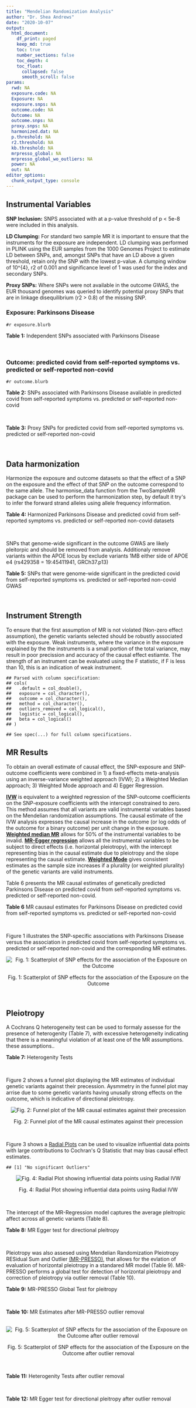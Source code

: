 ```yaml
---
title: "Mendelian Randomization Analysis"
author: "Dr. Shea Andrews"
date: "2020-10-07"
output:
  html_document:
    df_print: paged
    keep_md: true
    toc: true
    number_sections: false
    toc_depth: 4
    toc_float:
      collapsed: false
      smooth_scroll: false
params:
  rwd: NA
  exposure.code: NA
  Exposure: NA
  exposure.snps: NA
  outcome.code: NA
  Outcome: NA
  outcome.snps: NA
  proxy.snps: NA
  harmonized.dat: NA
  p.threshold: NA
  r2.threshold: NA
  kb.threshold: NA
  mrpresso_global: NA
  mrpresso_global_wo_outliers: NA
  power: NA
  out: NA
editor_options:
  chunk_output_type: console
---
```







## Instrumental Variables
**SNP Inclusion:** SNPS associated with at a p-value threshold of p < 5e-8 were included in this analysis.
<br>

**LD Clumping:** For standard two sample MR it is important to ensure that the instruments for the exposure are independent. LD clumping was performed in PLINK using the EUR samples from the 1000 Genomes Project to estimate LD between SNPs, and, amongst SNPs that have an LD above a given threshold, retain only the SNP with the lowest p-value. A clumping window of 10^{4}, r2 of 0.001 and significance level of 1 was used for the index and secondary SNPs.
<br>

**Proxy SNPs:** Where SNPs were not available in the outcome GWAS, the EUR thousand genomes was queried to identify potential proxy SNPs that are in linkage disequilibrium (r2 > 0.8) of the missing SNP.
<br>

### Exposure: Parkinsons Disease
`#r exposure.blurb`
<br>

**Table 1:** Independent SNPs associated with Parkinsons Disease
<div data-pagedtable="false">
  <script data-pagedtable-source type="application/json">
{"columns":[{"label":["SNP"],"name":[1],"type":["chr"],"align":["left"]},{"label":["CHROM"],"name":[2],"type":["dbl"],"align":["right"]},{"label":["POS"],"name":[3],"type":["dbl"],"align":["right"]},{"label":["REF"],"name":[4],"type":["chr"],"align":["left"]},{"label":["ALT"],"name":[5],"type":["chr"],"align":["left"]},{"label":["AF"],"name":[6],"type":["dbl"],"align":["right"]},{"label":["BETA"],"name":[7],"type":["dbl"],"align":["right"]},{"label":["SE"],"name":[8],"type":["dbl"],"align":["right"]},{"label":["Z"],"name":[9],"type":["dbl"],"align":["right"]},{"label":["P"],"name":[10],"type":["dbl"],"align":["right"]},{"label":["N"],"name":[11],"type":["dbl"],"align":["right"]},{"label":["TRAIT"],"name":[12],"type":["chr"],"align":["left"]}],"data":[{"1":"rs35749011","2":"1","3":"155135036","4":"G","5":"A","6":"0.0191","7":"0.7508","8":"0.0659","9":"11.393020","10":"5.022e-30","11":"482730","12":"parkinsons_disease"},{"1":"rs823106","2":"1","3":"205656453","4":"G","5":"C","6":"0.8488","7":"-0.1492","8":"0.0239","9":"-6.242678","10":"4.100e-10","11":"482730","12":"parkinsons_disease"},{"1":"rs4488803","2":"3","3":"58218352","4":"G","5":"A","6":"0.3746","7":"-0.1136","8":"0.0199","9":"-5.708543","10":"1.076e-08","11":"482730","12":"parkinsons_disease"},{"1":"rs34311866","2":"4","3":"951947","4":"T","5":"C","6":"0.1958","7":"0.2272","8":"0.0231","9":"9.835500","10":"7.974e-23","11":"482730","12":"parkinsons_disease"},{"1":"rs4698412","2":"4","3":"15737348","4":"G","5":"A","6":"0.5530","7":"0.1258","8":"0.0168","9":"7.488095","10":"7.049e-14","11":"482730","12":"parkinsons_disease"},{"1":"rs7695720","2":"4","3":"77183300","4":"A","5":"C","6":"0.2091","7":"-0.1255","8":"0.0208","9":"-6.033650","10":"1.528e-09","11":"482730","12":"parkinsons_disease"},{"1":"rs356203","2":"4","3":"90666041","4":"C","5":"T","6":"0.6169","7":"-0.2398","8":"0.0178","9":"-13.471910","10":"3.007e-41","11":"482730","12":"parkinsons_disease"},{"1":"rs75646569","2":"5","3":"60345424","4":"T","5":"G","6":"0.1117","7":"0.1916","8":"0.0266","9":"7.203010","10":"5.618e-13","11":"482730","12":"parkinsons_disease"},{"1":"rs35265698","2":"6","3":"32561334","4":"C","5":"G","6":"0.1547","7":"-0.2000","8":"0.0303","9":"-6.600660","10":"3.927e-11","11":"480593","12":"parkinsons_disease"},{"1":"rs858295","2":"7","3":"23245569","4":"A","5":"G","6":"0.3947","7":"-0.1039","8":"0.0176","9":"-5.903410","10":"3.831e-09","11":"482730","12":"parkinsons_disease"},{"1":"rs620490","2":"8","3":"16697579","4":"T","5":"G","6":"0.2762","7":"-0.1174","8":"0.0190","9":"-6.178950","10":"6.456e-10","11":"482730","12":"parkinsons_disease"},{"1":"rs144814361","2":"10","3":"121410917","4":"C","5":"T","6":"0.0174","7":"0.4411","8":"0.0680","9":"6.486765","10":"9.065e-11","11":"482730","12":"parkinsons_disease"},{"1":"rs75505347","2":"12","3":"40885549","4":"C","5":"T","6":"0.0195","7":"0.3917","8":"0.0674","9":"5.811573","10":"6.117e-09","11":"482730","12":"parkinsons_disease"},{"1":"rs10847864","2":"12","3":"123326598","4":"G","5":"T","6":"0.3625","7":"0.1274","8":"0.0179","9":"7.117318","10":"9.812e-13","11":"482730","12":"parkinsons_disease"},{"1":"rs4774417","2":"15","3":"61993702","4":"G","5":"A","6":"0.7397","7":"0.1052","8":"0.0192","9":"5.479167","10":"4.626e-08","11":"482730","12":"parkinsons_disease"},{"1":"rs12934900","2":"16","3":"30923602","4":"A","5":"T","6":"0.6571","7":"0.1215","8":"0.0184","9":"6.603260","10":"4.331e-11","11":"482730","12":"parkinsons_disease"},{"1":"rs4566208","2":"17","3":"16010920","4":"A","5":"G","6":"0.5659","7":"-0.0957","8":"0.0174","9":"-5.500000","10":"3.884e-08","11":"482730","12":"parkinsons_disease"},{"1":"rs58879558","2":"17","3":"44095467","4":"T","5":"C","6":"0.2229","7":"-0.2383","8":"0.0250","9":"-9.532000","10":"1.363e-21","11":"482730","12":"parkinsons_disease"},{"1":"rs4588066","2":"18","3":"40672964","4":"G","5":"A","6":"0.3260","7":"0.1046","8":"0.0178","9":"5.876404","10":"4.453e-09","11":"482730","12":"parkinsons_disease"}],"options":{"columns":{"min":{},"max":[10]},"rows":{"min":[10],"max":[10]},"pages":{}}}
  </script>
</div>
<br>

### Outcome: predicted covid from self-reported symptoms vs. predicted or self-reported non-covid
`#r outcome.blurb`
<br>

**Table 2:** SNPs associated with Parkinsons Disease avaliable in predicted covid from self-reported symptoms vs. predicted or self-reported non-covid
<div data-pagedtable="false">
  <script data-pagedtable-source type="application/json">
{"columns":[{"label":["SNP"],"name":[1],"type":["chr"],"align":["left"]},{"label":["CHROM"],"name":[2],"type":["dbl"],"align":["right"]},{"label":["POS"],"name":[3],"type":["dbl"],"align":["right"]},{"label":["REF"],"name":[4],"type":["chr"],"align":["left"]},{"label":["ALT"],"name":[5],"type":["chr"],"align":["left"]},{"label":["AF"],"name":[6],"type":["dbl"],"align":["right"]},{"label":["BETA"],"name":[7],"type":["dbl"],"align":["right"]},{"label":["SE"],"name":[8],"type":["dbl"],"align":["right"]},{"label":["Z"],"name":[9],"type":["dbl"],"align":["right"]},{"label":["P"],"name":[10],"type":["dbl"],"align":["right"]},{"label":["N"],"name":[11],"type":["dbl"],"align":["right"]},{"label":["TRAIT"],"name":[12],"type":["chr"],"align":["left"]}],"data":[{"1":"rs35749011","2":"1","3":"155135036","4":"G","5":"A","6":"0.5113","7":"-0.0103130","8":"0.092922","9":"-0.11098556","10":"0.91160","11":"35327","12":"predicted_covid_from_self-reported_symptoms_vs._predicted_or_self-reported_non-covid"},{"1":"rs823106","2":"1","3":"205656453","4":"G","5":"C","6":"0.5132","7":"0.0082519","8":"0.039841","9":"0.20712081","10":"0.83590","11":"38632","12":"predicted_covid_from_self-reported_symptoms_vs._predicted_or_self-reported_non-covid"},{"1":"rs4488803","2":"3","3":"58218352","4":"G","5":"A","6":"0.5004","7":"-0.0097887","8":"0.027121","9":"-0.36092696","10":"0.71820","11":"38632","12":"predicted_covid_from_self-reported_symptoms_vs._predicted_or_self-reported_non-covid"},{"1":"rs34311866","2":"4","3":"951947","4":"T","5":"C","6":"0.4858","7":"0.0480940","8":"0.034643","9":"1.38827469","10":"0.16500","11":"38632","12":"predicted_covid_from_self-reported_symptoms_vs._predicted_or_self-reported_non-covid"},{"1":"rs4698412","2":"4","3":"15737348","4":"G","5":"A","6":"0.5037","7":"0.0231020","8":"0.026546","9":"0.87026294","10":"0.38420","11":"38632","12":"predicted_covid_from_self-reported_symptoms_vs._predicted_or_self-reported_non-covid"},{"1":"rs7695720","2":"4","3":"77183300","4":"A","5":"C","6":"0.4764","7":"-0.0492560","8":"0.031707","9":"-1.55347400","10":"0.12030","11":"38632","12":"predicted_covid_from_self-reported_symptoms_vs._predicted_or_self-reported_non-covid"},{"1":"rs356203","2":"4","3":"90666041","4":"C","5":"T","6":"0.5031","7":"0.0126770","8":"0.027389","9":"0.46285005","10":"0.64350","11":"38632","12":"predicted_covid_from_self-reported_symptoms_vs._predicted_or_self-reported_non-covid"},{"1":"rs75646569","2":"5","3":"60345424","4":"T","5":"G","6":"0.4840","7":"-0.0185800","8":"0.047049","9":"-0.39490744","10":"0.69290","11":"38632","12":"predicted_covid_from_self-reported_symptoms_vs._predicted_or_self-reported_non-covid"},{"1":"rs35265698","2":"6","3":"32561334","4":"C","5":"G","6":"0.4680","7":"0.0310140","8":"0.038481","9":"0.80595619","10":"0.42030","11":"38632","12":"predicted_covid_from_self-reported_symptoms_vs._predicted_or_self-reported_non-covid"},{"1":"rs858295","2":"7","3":"23245569","4":"A","5":"G","6":"0.4909","7":"-0.0016430","8":"0.026891","9":"-0.06109851","10":"0.95130","11":"38632","12":"predicted_covid_from_self-reported_symptoms_vs._predicted_or_self-reported_non-covid"},{"1":"rs620490","2":"8","3":"16697579","4":"T","5":"G","6":"0.4894","7":"0.0196050","8":"0.029594","9":"0.66246536","10":"0.50770","11":"38632","12":"predicted_covid_from_self-reported_symptoms_vs._predicted_or_self-reported_non-covid"},{"1":"rs144814361","2":"10","3":"121410917","4":"C","5":"T","6":"0.4845","7":"-0.0760430","8":"0.117140","9":"-0.64916339","10":"0.51620","11":"38632","12":"predicted_covid_from_self-reported_symptoms_vs._predicted_or_self-reported_non-covid"},{"1":"rs75505347","2":"12","3":"40885549","4":"C","5":"T","6":"0.5494","7":"-0.2230900","8":"0.132460","9":"-1.68420655","10":"0.09214","11":"33249","12":"predicted_covid_from_self-reported_symptoms_vs._predicted_or_self-reported_non-covid"},{"1":"rs10847864","2":"12","3":"123326598","4":"G","5":"T","6":"0.5000","7":"0.0213690","8":"0.032399","9":"0.65955739","10":"0.50950","11":"33360","12":"predicted_covid_from_self-reported_symptoms_vs._predicted_or_self-reported_non-covid"},{"1":"rs4774417","2":"15","3":"61993702","4":"G","5":"A","6":"0.5120","7":"-0.0222530","8":"0.029399","9":"-0.75693051","10":"0.44910","11":"38632","12":"predicted_covid_from_self-reported_symptoms_vs._predicted_or_self-reported_non-covid"},{"1":"rs12934900","2":"16","3":"30923602","4":"A","5":"T","6":"0.5082","7":"0.0009372","8":"0.027491","9":"0.03409116","10":"0.97280","11":"38632","12":"predicted_covid_from_self-reported_symptoms_vs._predicted_or_self-reported_non-covid"},{"1":"rs4566208","2":"17","3":"16010920","4":"A","5":"G","6":"0.5160","7":"-0.0230740","8":"0.026613","9":"-0.86701988","10":"0.38590","11":"38632","12":"predicted_covid_from_self-reported_symptoms_vs._predicted_or_self-reported_non-covid"},{"1":"rs58879558","2":"17","3":"44095467","4":"T","5":"C","6":"0.5133","7":"-0.0179690","8":"0.035754","9":"-0.50257314","10":"0.61530","11":"32657","12":"predicted_covid_from_self-reported_symptoms_vs._predicted_or_self-reported_non-covid"},{"1":"rs4588066","2":"18","3":"40672964","4":"G","5":"A","6":"0.4861","7":"0.0114260","8":"0.028166","9":"0.40566641","10":"0.68500","11":"38632","12":"predicted_covid_from_self-reported_symptoms_vs._predicted_or_self-reported_non-covid"}],"options":{"columns":{"min":{},"max":[10]},"rows":{"min":[10],"max":[10]},"pages":{}}}
  </script>
</div>
<br>

**Table 3:** Proxy SNPs for predicted covid from self-reported symptoms vs. predicted or self-reported non-covid
<div data-pagedtable="false">
  <script data-pagedtable-source type="application/json">
{"columns":[{"label":["proxy.outcome"],"name":[1],"type":["lgl"],"align":["right"]},{"label":["target_snp"],"name":[2],"type":["lgl"],"align":["right"]},{"label":["proxy_snp"],"name":[3],"type":["lgl"],"align":["right"]},{"label":["ld.r2"],"name":[4],"type":["lgl"],"align":["right"]},{"label":["Dprime"],"name":[5],"type":["lgl"],"align":["right"]},{"label":["ref.proxy"],"name":[6],"type":["lgl"],"align":["right"]},{"label":["alt.proxy"],"name":[7],"type":["lgl"],"align":["right"]},{"label":["CHROM"],"name":[8],"type":["lgl"],"align":["right"]},{"label":["POS"],"name":[9],"type":["lgl"],"align":["right"]},{"label":["ALT.proxy"],"name":[10],"type":["lgl"],"align":["right"]},{"label":["REF.proxy"],"name":[11],"type":["lgl"],"align":["right"]},{"label":["AF"],"name":[12],"type":["lgl"],"align":["right"]},{"label":["BETA"],"name":[13],"type":["lgl"],"align":["right"]},{"label":["SE"],"name":[14],"type":["lgl"],"align":["right"]},{"label":["P"],"name":[15],"type":["lgl"],"align":["right"]},{"label":["N"],"name":[16],"type":["lgl"],"align":["right"]},{"label":["ref"],"name":[17],"type":["lgl"],"align":["right"]},{"label":["alt"],"name":[18],"type":["lgl"],"align":["right"]},{"label":["ALT"],"name":[19],"type":["lgl"],"align":["right"]},{"label":["REF"],"name":[20],"type":["lgl"],"align":["right"]},{"label":["PHASE"],"name":[21],"type":["lgl"],"align":["right"]}],"data":[{"1":"NA","2":"NA","3":"NA","4":"NA","5":"NA","6":"NA","7":"NA","8":"NA","9":"NA","10":"NA","11":"NA","12":"NA","13":"NA","14":"NA","15":"NA","16":"NA","17":"NA","18":"NA","19":"NA","20":"NA","21":"NA"}],"options":{"columns":{"min":{},"max":[10]},"rows":{"min":[10],"max":[10]},"pages":{}}}
  </script>
</div>
<br>

## Data harmonization
Harmonize the exposure and outcome datasets so that the effect of a SNP on the exposure and the effect of that SNP on the outcome correspond to the same allele. The harmonise_data function from the TwoSampleMR package can be used to perform the harmonization step, by default it try's to infer the forward strand alleles using allele frequency information.
<br>

**Table 4:** Harmonized Parkinsons Disease and predicted covid from self-reported symptoms vs. predicted or self-reported non-covid datasets
<div data-pagedtable="false">
  <script data-pagedtable-source type="application/json">
{"columns":[{"label":["SNP"],"name":[1],"type":["chr"],"align":["left"]},{"label":["effect_allele.exposure"],"name":[2],"type":["chr"],"align":["left"]},{"label":["other_allele.exposure"],"name":[3],"type":["chr"],"align":["left"]},{"label":["effect_allele.outcome"],"name":[4],"type":["chr"],"align":["left"]},{"label":["other_allele.outcome"],"name":[5],"type":["chr"],"align":["left"]},{"label":["beta.exposure"],"name":[6],"type":["dbl"],"align":["right"]},{"label":["beta.outcome"],"name":[7],"type":["dbl"],"align":["right"]},{"label":["eaf.exposure"],"name":[8],"type":["dbl"],"align":["right"]},{"label":["eaf.outcome"],"name":[9],"type":["dbl"],"align":["right"]},{"label":["remove"],"name":[10],"type":["lgl"],"align":["right"]},{"label":["palindromic"],"name":[11],"type":["lgl"],"align":["right"]},{"label":["ambiguous"],"name":[12],"type":["lgl"],"align":["right"]},{"label":["id.outcome"],"name":[13],"type":["chr"],"align":["left"]},{"label":["chr.outcome"],"name":[14],"type":["dbl"],"align":["right"]},{"label":["pos.outcome"],"name":[15],"type":["dbl"],"align":["right"]},{"label":["se.outcome"],"name":[16],"type":["dbl"],"align":["right"]},{"label":["z.outcome"],"name":[17],"type":["dbl"],"align":["right"]},{"label":["pval.outcome"],"name":[18],"type":["dbl"],"align":["right"]},{"label":["samplesize.outcome"],"name":[19],"type":["dbl"],"align":["right"]},{"label":["outcome"],"name":[20],"type":["chr"],"align":["left"]},{"label":["mr_keep.outcome"],"name":[21],"type":["lgl"],"align":["right"]},{"label":["pval_origin.outcome"],"name":[22],"type":["chr"],"align":["left"]},{"label":["chr.exposure"],"name":[23],"type":["dbl"],"align":["right"]},{"label":["pos.exposure"],"name":[24],"type":["dbl"],"align":["right"]},{"label":["se.exposure"],"name":[25],"type":["dbl"],"align":["right"]},{"label":["z.exposure"],"name":[26],"type":["dbl"],"align":["right"]},{"label":["pval.exposure"],"name":[27],"type":["dbl"],"align":["right"]},{"label":["samplesize.exposure"],"name":[28],"type":["dbl"],"align":["right"]},{"label":["exposure"],"name":[29],"type":["chr"],"align":["left"]},{"label":["mr_keep.exposure"],"name":[30],"type":["lgl"],"align":["right"]},{"label":["pval_origin.exposure"],"name":[31],"type":["chr"],"align":["left"]},{"label":["id.exposure"],"name":[32],"type":["chr"],"align":["left"]},{"label":["action"],"name":[33],"type":["dbl"],"align":["right"]},{"label":["mr_keep"],"name":[34],"type":["lgl"],"align":["right"]},{"label":["pt"],"name":[35],"type":["dbl"],"align":["right"]},{"label":["pleitropy_keep"],"name":[36],"type":["lgl"],"align":["right"]},{"label":["mrpresso_RSSobs"],"name":[37],"type":["lgl"],"align":["right"]},{"label":["mrpresso_pval"],"name":[38],"type":["lgl"],"align":["right"]},{"label":["mrpresso_keep"],"name":[39],"type":["lgl"],"align":["right"]}],"data":[{"1":"rs10847864","2":"T","3":"G","4":"T","5":"G","6":"0.1274","7":"0.0213690","8":"0.3625","9":"0.5000","10":"FALSE","11":"FALSE","12":"FALSE","13":"Vjk70R","14":"12","15":"123326598","16":"0.032399","17":"0.65955739","18":"0.50950","19":"33360","20":"covidhgi2020anaD1v3","21":"TRUE","22":"reported","23":"12","24":"123326598","25":"0.0179","26":"7.117318","27":"9.812e-13","28":"482730","29":"Nalls2019pd","30":"TRUE","31":"reported","32":"FXEp21","33":"2","34":"TRUE","35":"5e-08","36":"TRUE","37":"NA","38":"NA","39":"TRUE"},{"1":"rs12934900","2":"T","3":"A","4":"T","5":"A","6":"0.1215","7":"0.0009372","8":"0.6571","9":"0.5082","10":"FALSE","11":"TRUE","12":"TRUE","13":"Vjk70R","14":"16","15":"30923602","16":"0.027491","17":"0.03409116","18":"0.97280","19":"38632","20":"covidhgi2020anaD1v3","21":"TRUE","22":"reported","23":"16","24":"30923602","25":"0.0184","26":"6.603260","27":"4.331e-11","28":"482730","29":"Nalls2019pd","30":"TRUE","31":"reported","32":"FXEp21","33":"2","34":"FALSE","35":"5e-08","36":"TRUE","37":"NA","38":"NA","39":"NA"},{"1":"rs144814361","2":"T","3":"C","4":"T","5":"C","6":"0.4411","7":"-0.0760430","8":"0.0174","9":"0.4845","10":"FALSE","11":"FALSE","12":"FALSE","13":"Vjk70R","14":"10","15":"121410917","16":"0.117140","17":"-0.64916339","18":"0.51620","19":"38632","20":"covidhgi2020anaD1v3","21":"TRUE","22":"reported","23":"10","24":"121410917","25":"0.0680","26":"6.486765","27":"9.065e-11","28":"482730","29":"Nalls2019pd","30":"TRUE","31":"reported","32":"FXEp21","33":"2","34":"TRUE","35":"5e-08","36":"TRUE","37":"NA","38":"NA","39":"TRUE"},{"1":"rs34311866","2":"C","3":"T","4":"C","5":"T","6":"0.2272","7":"0.0480940","8":"0.1958","9":"0.4858","10":"FALSE","11":"FALSE","12":"FALSE","13":"Vjk70R","14":"4","15":"951947","16":"0.034643","17":"1.38827469","18":"0.16500","19":"38632","20":"covidhgi2020anaD1v3","21":"TRUE","22":"reported","23":"4","24":"951947","25":"0.0231","26":"9.835500","27":"7.974e-23","28":"482730","29":"Nalls2019pd","30":"TRUE","31":"reported","32":"FXEp21","33":"2","34":"TRUE","35":"5e-08","36":"TRUE","37":"NA","38":"NA","39":"TRUE"},{"1":"rs35265698","2":"G","3":"C","4":"G","5":"C","6":"-0.2000","7":"0.0310140","8":"0.1547","9":"0.4680","10":"FALSE","11":"TRUE","12":"TRUE","13":"Vjk70R","14":"6","15":"32561334","16":"0.038481","17":"0.80595619","18":"0.42030","19":"38632","20":"covidhgi2020anaD1v3","21":"TRUE","22":"reported","23":"6","24":"32561334","25":"0.0303","26":"-6.600660","27":"3.927e-11","28":"480593","29":"Nalls2019pd","30":"TRUE","31":"reported","32":"FXEp21","33":"2","34":"FALSE","35":"5e-08","36":"TRUE","37":"NA","38":"NA","39":"NA"},{"1":"rs356203","2":"T","3":"C","4":"T","5":"C","6":"-0.2398","7":"0.0126770","8":"0.6169","9":"0.5031","10":"FALSE","11":"FALSE","12":"FALSE","13":"Vjk70R","14":"4","15":"90666041","16":"0.027389","17":"0.46285005","18":"0.64350","19":"38632","20":"covidhgi2020anaD1v3","21":"TRUE","22":"reported","23":"4","24":"90666041","25":"0.0178","26":"-13.471910","27":"3.007e-41","28":"482730","29":"Nalls2019pd","30":"TRUE","31":"reported","32":"FXEp21","33":"2","34":"TRUE","35":"5e-08","36":"TRUE","37":"NA","38":"NA","39":"TRUE"},{"1":"rs35749011","2":"A","3":"G","4":"A","5":"G","6":"0.7508","7":"-0.0103130","8":"0.0191","9":"0.5113","10":"FALSE","11":"FALSE","12":"FALSE","13":"Vjk70R","14":"1","15":"155135036","16":"0.092922","17":"-0.11098556","18":"0.91160","19":"35327","20":"covidhgi2020anaD1v3","21":"TRUE","22":"reported","23":"1","24":"155135036","25":"0.0659","26":"11.393020","27":"5.022e-30","28":"482730","29":"Nalls2019pd","30":"TRUE","31":"reported","32":"FXEp21","33":"2","34":"TRUE","35":"5e-08","36":"TRUE","37":"NA","38":"NA","39":"TRUE"},{"1":"rs4488803","2":"A","3":"G","4":"A","5":"G","6":"-0.1136","7":"-0.0097887","8":"0.3746","9":"0.5004","10":"FALSE","11":"FALSE","12":"FALSE","13":"Vjk70R","14":"3","15":"58218352","16":"0.027121","17":"-0.36092696","18":"0.71820","19":"38632","20":"covidhgi2020anaD1v3","21":"TRUE","22":"reported","23":"3","24":"58218352","25":"0.0199","26":"-5.708543","27":"1.076e-08","28":"482730","29":"Nalls2019pd","30":"TRUE","31":"reported","32":"FXEp21","33":"2","34":"TRUE","35":"5e-08","36":"TRUE","37":"NA","38":"NA","39":"TRUE"},{"1":"rs4566208","2":"G","3":"A","4":"G","5":"A","6":"-0.0957","7":"-0.0230740","8":"0.5659","9":"0.5160","10":"FALSE","11":"FALSE","12":"FALSE","13":"Vjk70R","14":"17","15":"16010920","16":"0.026613","17":"-0.86701988","18":"0.38590","19":"38632","20":"covidhgi2020anaD1v3","21":"TRUE","22":"reported","23":"17","24":"16010920","25":"0.0174","26":"-5.500000","27":"3.884e-08","28":"482730","29":"Nalls2019pd","30":"TRUE","31":"reported","32":"FXEp21","33":"2","34":"TRUE","35":"5e-08","36":"TRUE","37":"NA","38":"NA","39":"TRUE"},{"1":"rs4588066","2":"A","3":"G","4":"A","5":"G","6":"0.1046","7":"0.0114260","8":"0.3260","9":"0.4861","10":"FALSE","11":"FALSE","12":"FALSE","13":"Vjk70R","14":"18","15":"40672964","16":"0.028166","17":"0.40566641","18":"0.68500","19":"38632","20":"covidhgi2020anaD1v3","21":"TRUE","22":"reported","23":"18","24":"40672964","25":"0.0178","26":"5.876404","27":"4.453e-09","28":"482730","29":"Nalls2019pd","30":"TRUE","31":"reported","32":"FXEp21","33":"2","34":"TRUE","35":"5e-08","36":"TRUE","37":"NA","38":"NA","39":"TRUE"},{"1":"rs4698412","2":"A","3":"G","4":"A","5":"G","6":"0.1258","7":"0.0231020","8":"0.5530","9":"0.5037","10":"FALSE","11":"FALSE","12":"FALSE","13":"Vjk70R","14":"4","15":"15737348","16":"0.026546","17":"0.87026294","18":"0.38420","19":"38632","20":"covidhgi2020anaD1v3","21":"TRUE","22":"reported","23":"4","24":"15737348","25":"0.0168","26":"7.488095","27":"7.049e-14","28":"482730","29":"Nalls2019pd","30":"TRUE","31":"reported","32":"FXEp21","33":"2","34":"TRUE","35":"5e-08","36":"TRUE","37":"NA","38":"NA","39":"TRUE"},{"1":"rs4774417","2":"A","3":"G","4":"A","5":"G","6":"0.1052","7":"-0.0222530","8":"0.7397","9":"0.5120","10":"FALSE","11":"FALSE","12":"FALSE","13":"Vjk70R","14":"15","15":"61993702","16":"0.029399","17":"-0.75693051","18":"0.44910","19":"38632","20":"covidhgi2020anaD1v3","21":"TRUE","22":"reported","23":"15","24":"61993702","25":"0.0192","26":"5.479167","27":"4.626e-08","28":"482730","29":"Nalls2019pd","30":"TRUE","31":"reported","32":"FXEp21","33":"2","34":"TRUE","35":"5e-08","36":"TRUE","37":"NA","38":"NA","39":"TRUE"},{"1":"rs58879558","2":"C","3":"T","4":"C","5":"T","6":"-0.2383","7":"-0.0179690","8":"0.2229","9":"0.5133","10":"FALSE","11":"FALSE","12":"FALSE","13":"Vjk70R","14":"17","15":"44095467","16":"0.035754","17":"-0.50257314","18":"0.61530","19":"32657","20":"covidhgi2020anaD1v3","21":"TRUE","22":"reported","23":"17","24":"44095467","25":"0.0250","26":"-9.532000","27":"1.363e-21","28":"482730","29":"Nalls2019pd","30":"TRUE","31":"reported","32":"FXEp21","33":"2","34":"TRUE","35":"5e-08","36":"TRUE","37":"NA","38":"NA","39":"TRUE"},{"1":"rs620490","2":"G","3":"T","4":"G","5":"T","6":"-0.1174","7":"0.0196050","8":"0.2762","9":"0.4894","10":"FALSE","11":"FALSE","12":"FALSE","13":"Vjk70R","14":"8","15":"16697579","16":"0.029594","17":"0.66246536","18":"0.50770","19":"38632","20":"covidhgi2020anaD1v3","21":"TRUE","22":"reported","23":"8","24":"16697579","25":"0.0190","26":"-6.178950","27":"6.456e-10","28":"482730","29":"Nalls2019pd","30":"TRUE","31":"reported","32":"FXEp21","33":"2","34":"TRUE","35":"5e-08","36":"TRUE","37":"NA","38":"NA","39":"TRUE"},{"1":"rs75505347","2":"T","3":"C","4":"T","5":"C","6":"0.3917","7":"-0.2230900","8":"0.0195","9":"0.5494","10":"FALSE","11":"FALSE","12":"FALSE","13":"Vjk70R","14":"12","15":"40885549","16":"0.132460","17":"-1.68420655","18":"0.09214","19":"33249","20":"covidhgi2020anaD1v3","21":"TRUE","22":"reported","23":"12","24":"40885549","25":"0.0674","26":"5.811573","27":"6.117e-09","28":"482730","29":"Nalls2019pd","30":"TRUE","31":"reported","32":"FXEp21","33":"2","34":"TRUE","35":"5e-08","36":"TRUE","37":"NA","38":"NA","39":"TRUE"},{"1":"rs75646569","2":"G","3":"T","4":"G","5":"T","6":"0.1916","7":"-0.0185800","8":"0.1117","9":"0.4840","10":"FALSE","11":"FALSE","12":"FALSE","13":"Vjk70R","14":"5","15":"60345424","16":"0.047049","17":"-0.39490744","18":"0.69290","19":"38632","20":"covidhgi2020anaD1v3","21":"TRUE","22":"reported","23":"5","24":"60345424","25":"0.0266","26":"7.203010","27":"5.618e-13","28":"482730","29":"Nalls2019pd","30":"TRUE","31":"reported","32":"FXEp21","33":"2","34":"TRUE","35":"5e-08","36":"TRUE","37":"NA","38":"NA","39":"TRUE"},{"1":"rs7695720","2":"C","3":"A","4":"C","5":"A","6":"-0.1255","7":"-0.0492560","8":"0.2091","9":"0.4764","10":"FALSE","11":"FALSE","12":"FALSE","13":"Vjk70R","14":"4","15":"77183300","16":"0.031707","17":"-1.55347400","18":"0.12030","19":"38632","20":"covidhgi2020anaD1v3","21":"TRUE","22":"reported","23":"4","24":"77183300","25":"0.0208","26":"-6.033650","27":"1.528e-09","28":"482730","29":"Nalls2019pd","30":"TRUE","31":"reported","32":"FXEp21","33":"2","34":"TRUE","35":"5e-08","36":"TRUE","37":"NA","38":"NA","39":"TRUE"},{"1":"rs823106","2":"C","3":"G","4":"C","5":"G","6":"-0.1492","7":"0.0082519","8":"0.8488","9":"0.5132","10":"FALSE","11":"TRUE","12":"TRUE","13":"Vjk70R","14":"1","15":"205656453","16":"0.039841","17":"0.20712081","18":"0.83590","19":"38632","20":"covidhgi2020anaD1v3","21":"TRUE","22":"reported","23":"1","24":"205656453","25":"0.0239","26":"-6.242678","27":"4.100e-10","28":"482730","29":"Nalls2019pd","30":"TRUE","31":"reported","32":"FXEp21","33":"2","34":"FALSE","35":"5e-08","36":"TRUE","37":"NA","38":"NA","39":"NA"},{"1":"rs858295","2":"G","3":"A","4":"G","5":"A","6":"-0.1039","7":"-0.0016430","8":"0.3947","9":"0.4909","10":"FALSE","11":"FALSE","12":"FALSE","13":"Vjk70R","14":"7","15":"23245569","16":"0.026891","17":"-0.06109851","18":"0.95130","19":"38632","20":"covidhgi2020anaD1v3","21":"TRUE","22":"reported","23":"7","24":"23245569","25":"0.0176","26":"-5.903410","27":"3.831e-09","28":"482730","29":"Nalls2019pd","30":"TRUE","31":"reported","32":"FXEp21","33":"2","34":"TRUE","35":"5e-08","36":"TRUE","37":"NA","38":"NA","39":"TRUE"}],"options":{"columns":{"min":{},"max":[10]},"rows":{"min":[10],"max":[10]},"pages":{}}}
  </script>
</div>
<br>

SNPs that genome-wide significant in the outcome GWAS are likely pleitorpic and should be removed from analysis. Additionaly remove variants within the APOE locus by exclude variants 1MB either side of APOE e4 (rs429358 = 19:45411941, GRCh37.p13)
<br>


**Table 5:** SNPs that were genome-wide significant in the predicted covid from self-reported symptoms vs. predicted or self-reported non-covid GWAS
<div data-pagedtable="false">
  <script data-pagedtable-source type="application/json">
{"columns":[{"label":["SNP"],"name":[1],"type":["chr"],"align":["left"]},{"label":["chr.outcome"],"name":[2],"type":["dbl"],"align":["right"]},{"label":["pos.outcome"],"name":[3],"type":["dbl"],"align":["right"]},{"label":["pval.exposure"],"name":[4],"type":["dbl"],"align":["right"]},{"label":["pval.outcome"],"name":[5],"type":["dbl"],"align":["right"]}],"data":[],"options":{"columns":{"min":{},"max":[10]},"rows":{"min":[10],"max":[10]},"pages":{}}}
  </script>
</div>
<br>


## Instrument Strength
To ensure that the first assumption of MR is not violated (Non-zero effect assumption), the genetic variants selected should be robustly associated with the exposure. Weak instruments, where the variance in the exposure explained by the the instruments is a small portion of the total variance, may result in poor precission and accuracy of the causal effect estiamte. The strength of an instrument can be evaluated using the F statistic, if F is less than 10, this is an indication of weak instrument.


```
## Parsed with column specification:
## cols(
##   .default = col_double(),
##   exposure = col_character(),
##   outcome = col_character(),
##   method = col_character(),
##   outliers_removed = col_logical(),
##   logistic = col_logical(),
##   beta = col_logical()
## )
```

```
## See spec(...) for full column specifications.
```

<div data-pagedtable="false">
  <script data-pagedtable-source type="application/json">
{"columns":[{"label":["outliers_removed"],"name":[1],"type":["lgl"],"align":["right"]},{"label":["pve.exposure"],"name":[2],"type":["dbl"],"align":["right"]},{"label":["F"],"name":[3],"type":["dbl"],"align":["right"]},{"label":["Alpha"],"name":[4],"type":["dbl"],"align":["right"]},{"label":["NCP"],"name":[5],"type":["dbl"],"align":["right"]},{"label":["Power"],"name":[6],"type":["dbl"],"align":["right"]}],"data":[{"1":"FALSE","2":"0.0006587231","3":"60.72816","4":"0.05","5":"0.3259234","6":"0.08809534"}],"options":{"columns":{"min":{},"max":[10]},"rows":{"min":[10],"max":[10]},"pages":{}}}
  </script>
</div>

##  MR Results
To obtain an overall estimate of causal effect, the SNP-exposure and SNP-outcome coefficients were combined in 1) a fixed-effects meta-analysis using an inverse-variance weighted approach (IVW); 2) a Weighted Median approach; 3) Weighted Mode approach and 4) Egger Regression.


[**IVW**](https://doi.org/10.1002/gepi.21758) is equivalent to a weighted regression of the SNP-outcome coefficients on the SNP-exposure coefficients with the intercept constrained to zero. This method assumes that all variants are valid instrumental variables based on the Mendelian randomization assumptions. The causal estimate of the IVW analysis expresses the causal increase in the outcome (or log odds of the outcome for a binary outcome) per unit change in the exposure. [**Weighted median MR**](https://doi.org/10.1002/gepi.21965) allows for 50% of the instrumental variables to be invalid. [**MR-Egger regression**](https://doi.org/10.1093/ije/dyw220) allows all the instrumental variables to be subject to direct effects (i.e. horizontal pleiotropy), with the intercept representing bias in the causal estimate due to pleiotropy and the slope representing the causal estimate. [**Weighted Mode**](https://doi.org/10.1093/ije/dyx102) gives consistent estimates as the sample size increases if a plurality (or weighted plurality) of the genetic variants are valid instruments.
<br>



Table 6 presents the MR causal estimates of genetically predicted Parkinsons Disease on predicted covid from self-reported symptoms vs. predicted or self-reported non-covid.
<br>

**Table 6** MR causaul estimates for Parkinsons Disease on predicted covid from self-reported symptoms vs. predicted or self-reported non-covid
<div data-pagedtable="false">
  <script data-pagedtable-source type="application/json">
{"columns":[{"label":["id.exposure"],"name":[1],"type":["chr"],"align":["left"]},{"label":["id.outcome"],"name":[2],"type":["chr"],"align":["left"]},{"label":["outcome"],"name":[3],"type":["fctr"],"align":["left"]},{"label":["exposure"],"name":[4],"type":["fctr"],"align":["left"]},{"label":["method"],"name":[5],"type":["fctr"],"align":["left"]},{"label":["nsnp"],"name":[6],"type":["int"],"align":["right"]},{"label":["b"],"name":[7],"type":["dbl"],"align":["right"]},{"label":["se"],"name":[8],"type":["dbl"],"align":["right"]},{"label":["pval"],"name":[9],"type":["dbl"],"align":["right"]}],"data":[{"1":"FXEp21","2":"Vjk70R","3":"covidhgi2020anaD1v3","4":"Nalls2019pd","5":"Inverse variance weighted (fixed effects)","6":"16","7":"0.030165852","8":"0.04937402","9":"0.5412221"},{"1":"FXEp21","2":"Vjk70R","3":"covidhgi2020anaD1v3","4":"Nalls2019pd","5":"Weighted median","6":"16","7":"0.006183840","8":"0.06625886","9":"0.9256426"},{"1":"FXEp21","2":"Vjk70R","3":"covidhgi2020anaD1v3","4":"Nalls2019pd","5":"Weighted mode","6":"16","7":"0.007395616","8":"0.08788119","9":"0.9340463"},{"1":"FXEp21","2":"Vjk70R","3":"covidhgi2020anaD1v3","4":"Nalls2019pd","5":"MR Egger","6":"16","7":"-0.068063090","8":"0.10497301","9":"0.5272274"}],"options":{"columns":{"min":{},"max":[10]},"rows":{"min":[10],"max":[10]},"pages":{}}}
  </script>
</div>
<br>

Figure 1 illustrates the SNP-specific associations with Parkinsons Disease versus the association in predicted covid from self-reported symptoms vs. predicted or self-reported non-covid and the corresponding MR estimates.
<br>

<div class="figure" style="text-align: center">
<img src="/sc/arion/projects/LOAD/shea/Projects/MRcovid/results/MRcovid/Nalls2019pd/covidhgi2020anaD1v3/Nalls2019pd_5e-8_covidhgi2020anaD1v3_MR_Analaysis_files/figure-html/scatter_plot-1.png" alt="Fig. 1: Scatterplot of SNP effects for the association of the Exposure on the Outcome"  />
<p class="caption">Fig. 1: Scatterplot of SNP effects for the association of the Exposure on the Outcome</p>
</div>
<br>


## Pleiotropy
A Cochrans Q heterogeneity test can be used to formaly assesse for the presence of heterogenity (Table 7), with excessive heterogeneity indicating that there is a meaningful violation of at least one of the MR assumptions.
these assumptions..
<br>

**Table 7:** Heterogenity Tests
<div data-pagedtable="false">
  <script data-pagedtable-source type="application/json">
{"columns":[{"label":["id.exposure"],"name":[1],"type":["chr"],"align":["left"]},{"label":["id.outcome"],"name":[2],"type":["chr"],"align":["left"]},{"label":["outcome"],"name":[3],"type":["fctr"],"align":["left"]},{"label":["exposure"],"name":[4],"type":["fctr"],"align":["left"]},{"label":["method"],"name":[5],"type":["fctr"],"align":["left"]},{"label":["Q"],"name":[6],"type":["dbl"],"align":["right"]},{"label":["Q_df"],"name":[7],"type":["dbl"],"align":["right"]},{"label":["Q_pval"],"name":[8],"type":["dbl"],"align":["right"]}],"data":[{"1":"FXEp21","2":"Vjk70R","3":"covidhgi2020anaD1v3","4":"Nalls2019pd","5":"MR Egger","6":"9.990439","7":"14","8":"0.7628821"},{"1":"FXEp21","2":"Vjk70R","3":"covidhgi2020anaD1v3","4":"Nalls2019pd","5":"Inverse variance weighted","6":"11.114821","7":"15","8":"0.7444133"}],"options":{"columns":{"min":{},"max":[10]},"rows":{"min":[10],"max":[10]},"pages":{}}}
  </script>
</div>
<br>

Figure 2 shows a funnel plot displaying the MR estimates of individual genetic variants against their precession. Aysmmetry in the funnel plot may arrise due to some genetic variants having unusally strong effects on the outcome, which is indicative of directional pleiotropy.
<br>

<div class="figure" style="text-align: center">
<img src="/sc/arion/projects/LOAD/shea/Projects/MRcovid/results/MRcovid/Nalls2019pd/covidhgi2020anaD1v3/Nalls2019pd_5e-8_covidhgi2020anaD1v3_MR_Analaysis_files/figure-html/funnel_plot-1.png" alt="Fig. 2: Funnel plot of the MR causal estimates against their precession"  />
<p class="caption">Fig. 2: Funnel plot of the MR causal estimates against their precession</p>
</div>
<br>

Figure 3 shows a [Radial Plots](https://github.com/WSpiller/RadialMR) can be used to visualize influential data points with large contributions to Cochran's Q Statistic that may bias causal effect estimates.




```
## [1] "No significant Outliers"
```

<div class="figure" style="text-align: center">
<img src="/sc/arion/projects/LOAD/shea/Projects/MRcovid/results/MRcovid/Nalls2019pd/covidhgi2020anaD1v3/Nalls2019pd_5e-8_covidhgi2020anaD1v3_MR_Analaysis_files/figure-html/Radial_Plot-1.png" alt="Fig. 4: Radial Plot showing influential data points using Radial IVW"  />
<p class="caption">Fig. 4: Radial Plot showing influential data points using Radial IVW</p>
</div>
<br>

The intercept of the MR-Regression model captures the average pleitropic affect across all genetic variants (Table 8).
<br>

**Table 8:** MR Egger test for directional pleitropy
<div data-pagedtable="false">
  <script data-pagedtable-source type="application/json">
{"columns":[{"label":["id.exposure"],"name":[1],"type":["chr"],"align":["left"]},{"label":["id.outcome"],"name":[2],"type":["chr"],"align":["left"]},{"label":["outcome"],"name":[3],"type":["fctr"],"align":["left"]},{"label":["exposure"],"name":[4],"type":["fctr"],"align":["left"]},{"label":["egger_intercept"],"name":[5],"type":["dbl"],"align":["right"]},{"label":["se"],"name":[6],"type":["dbl"],"align":["right"]},{"label":["pval"],"name":[7],"type":["dbl"],"align":["right"]}],"data":[{"1":"FXEp21","2":"Vjk70R","3":"covidhgi2020anaD1v3","4":"Nalls2019pd","5":"0.01857772","6":"0.01752006","7":"0.3069285"}],"options":{"columns":{"min":{},"max":[10]},"rows":{"min":[10],"max":[10]},"pages":{}}}
  </script>
</div>
<br>

Pleiotropy was also assesed using Mendelian Randomization Pleiotropy RESidual Sum and Outlier [(MR-PRESSO)](https://doi.org/10.1038/s41588-018-0099-7), that allows for the evlation of evaluation of horizontal pleiotropy in a standared MR model (Table 9). MR-PRESSO performs a global test for detection of horizontal pleiotropy and correction of pleiotropy via outlier removal (Table 10).
<br>

**Table 9:** MR-PRESSO Global Test for pleitropy
<div data-pagedtable="false">
  <script data-pagedtable-source type="application/json">
{"columns":[{"label":["id.exposure"],"name":[1],"type":["chr"],"align":["left"]},{"label":["id.outcome"],"name":[2],"type":["chr"],"align":["left"]},{"label":["outcome"],"name":[3],"type":["chr"],"align":["left"]},{"label":["exposure"],"name":[4],"type":["chr"],"align":["left"]},{"label":["pt"],"name":[5],"type":["dbl"],"align":["right"]},{"label":["outliers_removed"],"name":[6],"type":["lgl"],"align":["right"]},{"label":["n_outliers"],"name":[7],"type":["dbl"],"align":["right"]},{"label":["RSSobs"],"name":[8],"type":["dbl"],"align":["right"]},{"label":["pval"],"name":[9],"type":["dbl"],"align":["right"]}],"data":[{"1":"FXEp21","2":"Vjk70R","3":"covidhgi2020anaD1v3","4":"Nalls2019pd","5":"5e-08","6":"FALSE","7":"0","8":"12.4178","9":"0.7596"}],"options":{"columns":{"min":{},"max":[10]},"rows":{"min":[10],"max":[10]},"pages":{}}}
  </script>
</div>
<br>


**Table 10:** MR Estimates after MR-PRESSO outlier removal
<div data-pagedtable="false">
  <script data-pagedtable-source type="application/json">
{"columns":[{"label":["id.exposure"],"name":[1],"type":["chr"],"align":["left"]},{"label":["id.outcome"],"name":[2],"type":["chr"],"align":["left"]},{"label":["outcome"],"name":[3],"type":["fctr"],"align":["left"]},{"label":["exposure"],"name":[4],"type":["fctr"],"align":["left"]},{"label":["method"],"name":[5],"type":["fctr"],"align":["left"]},{"label":["nsnp"],"name":[6],"type":["int"],"align":["right"]},{"label":["b"],"name":[7],"type":["dbl"],"align":["right"]},{"label":["se"],"name":[8],"type":["dbl"],"align":["right"]},{"label":["pval"],"name":[9],"type":["dbl"],"align":["right"]}],"data":[{"1":"FXEp21","2":"Vjk70R","3":"covidhgi2020anaD1v3","4":"Nalls2019pd","5":"Inverse variance weighted (fixed effects)","6":"16","7":"0.030165852","8":"0.04937402","9":"0.5412221"},{"1":"FXEp21","2":"Vjk70R","3":"covidhgi2020anaD1v3","4":"Nalls2019pd","5":"Weighted median","6":"16","7":"0.006183840","8":"0.06430514","9":"0.9233903"},{"1":"FXEp21","2":"Vjk70R","3":"covidhgi2020anaD1v3","4":"Nalls2019pd","5":"Weighted mode","6":"16","7":"0.007395616","8":"0.08507086","9":"0.9318733"},{"1":"FXEp21","2":"Vjk70R","3":"covidhgi2020anaD1v3","4":"Nalls2019pd","5":"MR Egger","6":"16","7":"-0.068063090","8":"0.10497301","9":"0.5272274"}],"options":{"columns":{"min":{},"max":[10]},"rows":{"min":[10],"max":[10]},"pages":{}}}
  </script>
</div>
<br>

<div class="figure" style="text-align: center">
<img src="/sc/arion/projects/LOAD/shea/Projects/MRcovid/results/MRcovid/Nalls2019pd/covidhgi2020anaD1v3/Nalls2019pd_5e-8_covidhgi2020anaD1v3_MR_Analaysis_files/figure-html/scatter_plot_outlier-1.png" alt="Fig. 5: Scatterplot of SNP effects for the association of the Exposure on the Outcome after outlier removal"  />
<p class="caption">Fig. 5: Scatterplot of SNP effects for the association of the Exposure on the Outcome after outlier removal</p>
</div>
<br>

**Table 11:** Heterogenity Tests after outlier removal
<div data-pagedtable="false">
  <script data-pagedtable-source type="application/json">
{"columns":[{"label":["id.exposure"],"name":[1],"type":["chr"],"align":["left"]},{"label":["id.outcome"],"name":[2],"type":["chr"],"align":["left"]},{"label":["outcome"],"name":[3],"type":["fctr"],"align":["left"]},{"label":["exposure"],"name":[4],"type":["fctr"],"align":["left"]},{"label":["method"],"name":[5],"type":["fctr"],"align":["left"]},{"label":["Q"],"name":[6],"type":["dbl"],"align":["right"]},{"label":["Q_df"],"name":[7],"type":["dbl"],"align":["right"]},{"label":["Q_pval"],"name":[8],"type":["dbl"],"align":["right"]}],"data":[{"1":"FXEp21","2":"Vjk70R","3":"covidhgi2020anaD1v3","4":"Nalls2019pd","5":"MR Egger","6":"9.990439","7":"14","8":"0.7628821"},{"1":"FXEp21","2":"Vjk70R","3":"covidhgi2020anaD1v3","4":"Nalls2019pd","5":"Inverse variance weighted","6":"11.114821","7":"15","8":"0.7444133"}],"options":{"columns":{"min":{},"max":[10]},"rows":{"min":[10],"max":[10]},"pages":{}}}
  </script>
</div>
<br>

**Table 12:** MR Egger test for directional pleitropy after outlier removal
<div data-pagedtable="false">
  <script data-pagedtable-source type="application/json">
{"columns":[{"label":["id.exposure"],"name":[1],"type":["chr"],"align":["left"]},{"label":["id.outcome"],"name":[2],"type":["chr"],"align":["left"]},{"label":["outcome"],"name":[3],"type":["fctr"],"align":["left"]},{"label":["exposure"],"name":[4],"type":["fctr"],"align":["left"]},{"label":["egger_intercept"],"name":[5],"type":["dbl"],"align":["right"]},{"label":["se"],"name":[6],"type":["dbl"],"align":["right"]},{"label":["pval"],"name":[7],"type":["dbl"],"align":["right"]}],"data":[{"1":"FXEp21","2":"Vjk70R","3":"covidhgi2020anaD1v3","4":"Nalls2019pd","5":"0.01857772","6":"0.01752006","7":"0.3069285"}],"options":{"columns":{"min":{},"max":[10]},"rows":{"min":[10],"max":[10]},"pages":{}}}
  </script>
</div>
<br>
